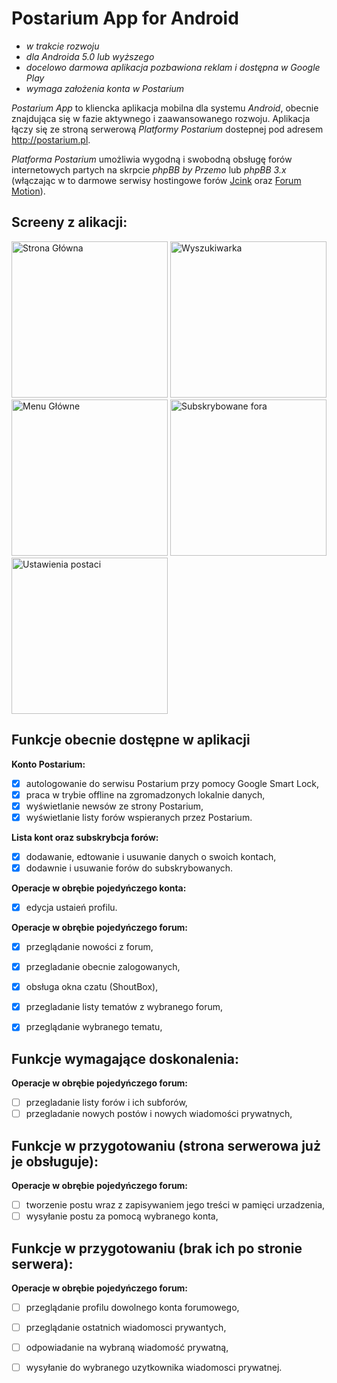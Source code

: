 # Postarium App for Android

- *w trakcie rozwoju*
- *dla Androida 5.0 lub wyższego*
- *docelowo darmowa aplikacja pozbawiona reklam i dostępna w Google Play*
- *wymaga założenia konta w Postarium*

*Postarium App* to kliencka aplikacja mobilna dla systemu *Android*, obecnie znajdująca się w fazie aktywnego i zaawansowanego rozwoju.
Aplikacja łączy się ze stroną serwerową *Platformy Postarium* dostepnej pod adresem http://postarium.pl.

*Platforma Postarium* umożliwia wygodną i swobodną obsługę forów internetowych partych na skrpcie *phpBB by Przemo* lub *phpBB 3.x* (włączając w to darmowe serwisy hostingowe forów [Jcink](http://jcink.net/) oraz [Forum Motion](https://www.forumotion.com/)).


## Screeny z alikacji:
<img width="250" alt="Strona Główna" src="https://i.imgur.com/FhwvYRp.png"> <img width="250" alt="Wyszukiwarka" src="https://i.imgur.com/NDno5GR.png"> <img width="250" alt="Menu Główne" src="https://i.imgur.com/ihTEcJ4.png"> <img width="250" alt="Subskrybowane fora" src="https://i.imgur.com/o4twKi2.png"> <img width="250" alt="Ustawienia postaci" src="https://i.imgur.com/X9zGHN6.png">



## Funkcje obecnie dostępne w aplikacji
**Konto Postarium:**
- [x] autologowanie do serwisu Postarium przy pomocy Google Smart Lock,
- [x] praca w trybie offline na zgromadzonych lokalnie danych,
- [x] wyświetlanie newsów ze strony Postarium,
- [x] wyświetlanie listy forów wspieranych przez Postarium.

**Lista kont oraz subskrybcja forów:**
- [x] dodawanie, edtowanie i usuwanie danych o swoich kontach,
- [x] dodawnie i usuwanie forów do subskrybowanych.

**Operacje w obrębie pojedyńczego konta:**
- [x] edycja ustaień profilu.

**Operacje w obrębie pojedyńczego forum:**
- [x] przeglądanie nowości z forum,
- [x] przegladanie obecnie zalogowanych,
- [x] obsługa okna czatu (ShoutBox),
- [x] przegladanie listy tematów z wybranego forum,
- [x] przeglądanie wybranego tematu,


## Funkcje wymagające doskonalenia:
**Operacje w obrębie pojedyńczego forum:**
- [ ] przegladanie listy forów i ich subforów,
- [ ] przegladanie nowych postów i nowych wiadomości prywatnych,

## Funkcje w przygotowaniu (strona serwerowa już je obsługuje):
**Operacje w obrębie pojedyńczego forum:**
- [ ] tworzenie postu wraz z zapisywaniem jego treści w pamięci urzadzenia,
- [ ] wysyłanie postu za pomocą wybranego konta,

## Funkcje w przygotowaniu (brak ich po stronie serwera):
**Operacje w obrębie pojedyńczego forum:**
- [ ] przeglądanie profilu dowolnego konta forumowego,
- [ ] przeglądanie ostatnich wiadomosci prywantych,
- [ ] odpowiadanie na wybraną wiadomość prywatną,
- [ ] wysyłanie do wybranego uzytkownika wiadomosci prywatnej.
 
